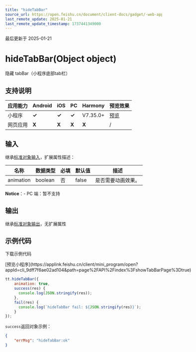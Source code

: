 ```yaml
---
title: "hideTabBar"
source_url: https://open.feishu.cn/document/client-docs/gadget/-web-app-api/interface/tab-bar/hidetabbar
last_remote_update: 2025-01-21
last_remote_update_timestamp: 1737441349000
---
```

最后更新于 2025-01-21

# hideTabBar(Object object)

隐藏 tabBar（小程序底部tab栏）

## 支持说明

应用能力 | Android | iOS | PC | Harmony | 预览效果
--- | --- | --- | --- | --- | ---
小程序 | **✓** | **✓** | **✓** | V7.35.0+ | [预览](https://applink.feishu.cn/client/mini_program/open?appId=cli_9dff7f6ae02ad104&path=page%2FAPI%2Findex%3FshowTabBarPage%3Dtrue)
网页应用 | **X** | **X** | **X** | **X** | /

## 输入

继承[标准对象输入](https://open.feishu.cn/document/uYjL24iN/ukzNy4SO3IjL5cjM)，扩展属性描述：

名称 | 数据类型 | 必填 | 默认值 | 描述
--- | --- | --- | --- | ---
animation | boolean | 否 | false | 是否需要动画效果。  
   **Notice**：- PC 端：暂不支持

## 输出

继承[标准对象输出](https://open.feishu.cn/document/uYjL24iN/ukzNy4SO3IjL5cjM#8c92acb8)，无扩展属性

## 示例代码

<md-download-code href="https://open.feishu.cn/document/uYjL24iN/uYDM04iNwQjL2ADN" mobileDisplay="none">下载示例代码</md-download-code>

<div style="display: flex">
          [预览小程序](https://applink.feishu.cn/client/mini_program/open?appId=cli_9dff7f6ae02ad104&path=page%2FAPI%2Findex%3FshowTabBarPage%3Dtrue)

</div> 

```js
tt.hideTabBar({
    animation: true,
    success(res) {
      console.log(JSON.stringify(res));
    },
    fail(res) {
      console.log(`hideTabBar fail: ${JSON.stringify(res)}`);
    }
});
```

`success`返回对象示例：
```json
{
    "errMsg": "hideTabBar:ok"
}
```
